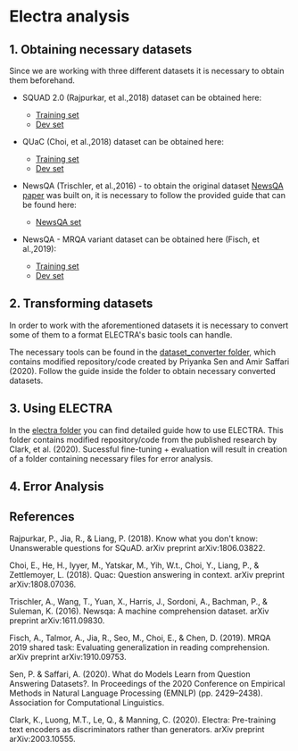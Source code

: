 # Electra analysis

## 1. Obtaining necessary datasets
Since we are working with three different datasets it is necessary to obtain them beforehand.

* SQUAD 2.0 (Rajpurkar, et al.,2018) dataset can be obtained here:
  * [Training set](https://rajpurkar.github.io/SQuAD-explorer/dataset/train-v2.0.json)
  * [Dev set](https://rajpurkar.github.io/SQuAD-explorer/dataset/dev-v2.0.json)
 
* QUaC (Choi, et al.,2018) dataset can be obtained here:
  * [Training set](https://s3.amazonaws.com/my89public/quac/train_v0.2.json)
  * [Dev set](https://s3.amazonaws.com/my89public/quac/val_v0.2.json)

* NewsQA (Trischler, et al.,2016) - to obtain the original dataset [NewsQA paper](https://arxiv.org/pdf/1611.09830) was built on, it is necessary to follow the provided guide that can be found here:
  * [NewsQA set](https://github.com/Maluuba/newsqa)
 
* NewsQA - MRQA variant dataset can be obtained here (Fisch, et al.,2019):
  * [Training set](https://s3.us-east-2.amazonaws.com/mrqa/release/v2/train/NewsQA.jsonl.gz)
  * [Dev set](https://s3.us-east-2.amazonaws.com/mrqa/release/v2/dev/NewsQA.jsonl.gz)

## 2. Transforming datasets

In order to work with the aforementioned datasets it is necessary to convert some of them to a format ELECTRA's basic tools can handle.  
  
The necessary tools can be found in the [dataset_converter folder](https://github.com/TheHaymitch/Electra_analysis/tree/main/dataset_converter), which contains modified repository/code created by Priyanka Sen and Amir Saffari (2020). Follow the guide inside the folder to obtain necessary converted datasets.  

 ## 3. Using ELECTRA
 In the [electra folder](https://github.com/TheHaymitch/Electra_analysis/tree/main/electra) you can find detailed guide how to use ELECTRA. This folder contains modified repository/code from the published research by Clark, et al. (2020). Sucessful fine-tuning + evaluation will result in creation of a folder containing necessary files for error analysis.  
 
 ## 4. Error Analysis
 
 
 
 
## References
Rajpurkar, P., Jia, R., & Liang, P. (2018). Know what you don't know: Unanswerable questions for SQuAD. arXiv preprint arXiv:1806.03822.

Choi, E., He, H., Iyyer, M., Yatskar, M., Yih, W.t., Choi, Y., Liang, P., & Zettlemoyer, L. (2018). Quac: Question answering in context. arXiv preprint arXiv:1808.07036.  

Trischler, A., Wang, T., Yuan, X., Harris, J., Sordoni, A., Bachman, P., & Suleman, K. (2016). Newsqa: A machine comprehension dataset. arXiv preprint arXiv:1611.09830.  

Fisch, A., Talmor, A., Jia, R., Seo, M., Choi, E., & Chen, D. (2019). MRQA 2019 shared task: Evaluating generalization in reading comprehension. arXiv preprint arXiv:1910.09753.
  
Sen, P. & Saffari, A.  (2020). What do Models Learn from Question Answering Datasets?. In Proceedings of the 2020 Conference on Empirical Methods in Natural Language Processing (EMNLP) (pp. 2429–2438). Association for Computational Linguistics.  

Clark, K., Luong, M.T., Le, Q., & Manning, C. (2020). Electra: Pre-training text encoders as discriminators rather than generators. arXiv preprint arXiv:2003.10555.







 
    
    
